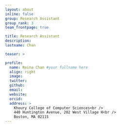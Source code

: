 ```yaml
---
layout: about
inline: false
group: Research Assistant
group_rank: 3
team_frontpage: true

title: Research Assistant
description:
lastname: Chan

teaser: >

profile:
  name: Reina Chan #your fullname here
  align: right
  image:
  twitter:
  github:
  email:
  website:
  orcid:
  address: >
    Khoury College of Computer Sciences<br />
    440 Huntington Avenue, 202 West Village H<br />
    Boston, MA 02115
---
```

